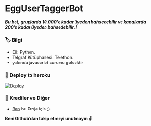 # EggUserTaggerBot
_**Bu bot, gruplarda 10.000'e kadar üyeden bahsedebilir ve kanallarda 200'e kadar üyeden bahsedebilir. !**_

### 🏷 Bilgi
- Dil: Python.
- Telgraf Kütüphanesi: Telethon.
- yakında javascript surumu gelcektir

### 🚀 Deploy to heroku
[![Deploy](https://www.herokucdn.com/deploy/button.svg)](https://heroku.com/deploy?template=https://github.com/SakirBey1/EggTaggerBot)

### 🎯 Krediler ve Diğer
- [Ben](https://t.me/SakirBey1) bu Proje için ;)

**Beni Github'dan takip etmeyi unutmayın ✌️**
